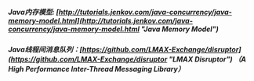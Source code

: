##### Java内存模型: [http://tutorials.jenkov.com/java-concurrency/java-memory-model.html](http://tutorials.jenkov.com/java-concurrency/java-memory-model.html "Java Memory Model") 

##### Java线程间消息队列：[https://github.com/LMAX-Exchange/disruptor](https://github.com/LMAX-Exchange/disruptor "LMAX Disruptor")  （A High Performance Inter-Thread Messaging Library）
